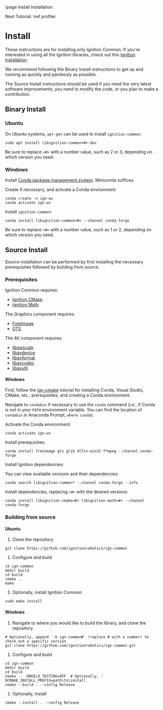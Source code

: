 \page install Installation

Next Tutorial: \ref profiler

# Install

These instructions are for installing only Ignition Common.
If you're interested in using all the Ignition libraries, check out this [Ignition installation](https://ignitionrobotics.org/docs/latest/install).

We recommend following the Binary Install instructions to get up and running as quickly and painlessly as possible.

The Source Install instructions should be used if you need the very latest software improvements, you need to modify the code, or you plan to make a contribution.

## Binary Install

### Ubuntu

On Ubuntu systems, `apt-get` can be used to install `ignition-common`:

```
sudo apt install libignition-common<#>-dev
```

Be sure to replace `<#>` with a number value, such as 2 or 3, depending on
which version you need.

### Windows

Install [Conda package management system](https://docs.conda.io/projects/conda/en/latest/user-guide/install/download.html).
Miniconda suffices.

Create if necessary, and activate a Conda environment:

```
conda create -n ign-ws
conda activate ign-ws
```

Install `ignition-common`:

```
conda install libignition-common<#> --channel conda-forge
```

Be sure to replace `<#>` with a number value, such as 1 or 2, depending on
which version you need.

## Source Install

Source installation can be performed by first installing the necessary
prerequisites followed by building from source.

### Prerequisites

Ignition Common requires:

  * [Ignition CMake](https://ignitionrobotics.org/libs/cmake)
  * [Ignition Math](https://ignitionrobotics.org/libs/math).

The Graphics component requires:

  * [FreeImage](http://freeimage.sourceforge.net/)
  * [GTS](http://gts.sourceforge.net/).

The AV component requires:

  * [libswscale](https://www.ffmpeg.org/libswscale.html)
  * [libavdevice](https://www.ffmpeg.org/libavdevice.html)
  * [libavformat](https://www.ffmpeg.org/libavformat.html)
  * [libavcodec](https://www.ffmpeg.org/libavcodec.html)
  * [libavutil](https://www.ffmpeg.org/libavutil.html)

#### Windows

First, follow the [ign-cmake](https://github.com/ignitionrobotics/ign-cmake) tutorial for installing Conda, Visual Studio, CMake, etc., prerequisites, and creating a Conda environment.

Navigate to `condabin` if necessary to use the `conda` command (i.e., if Conda is not in your `PATH` environment variable. You can find the location of `condabin` in Anaconda Prompt, `where conda`).

Activate the Conda environment:

```
conda activate ign-ws
```

Install prerequisites:

```
conda install freeimage gts glib dlfcn-win32 ffmpeg --channel conda-forge
```

Install Ignition dependencies:

You can view available versions and their dependencies:

```
conda search libignition-common* --channel conda-forge --info
```

Install dependencies, replacing `<#>` with the desired versions:

```
conda install libignition-cmake<#> libignition-math<#> --channel conda-forge
```

### Building from source

#### Ubuntu

1. Clone the repository
  ```
  git clone https://github.com/ignitionrobotics/ign-common
  ```

1. Configure and build
  ```
  cd ign-common
  mkdir build
  cd build
  cmake ..
  make
  ```

1. Optionally, install Ignition Common
  ```
  sudo make install
  ```

#### Windows

1. Navigate to where you would like to build the library, and clone the repository.
  ```
  # Optionally, append `-b ign-common#` (replace # with a number) to check out a specific version
  git clone https://github.com/ignitionrobotics/ign-common.git
  ```

1. Configure and build
  ```
  cd ign-common
  mkdir build
  cd build
  cmake .. -DBUILD_TESTING=OFF  # Optionally, -DCMAKE_INSTALL_PREFIX=path\to\install
  cmake --build . --config Release
  ```

1. Optionally, install
  ```
  cmake --install . --config Release
  ```
